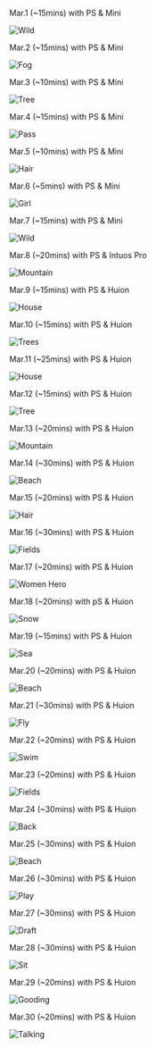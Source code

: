 Mar.1 (~15mins) with PS & Mini

![Wild](1.jpg)

Mar.2 (~15mins) with PS & Mini

![Fog](2.jpg)

Mar.3 (~10mins) with PS & Mini

![Tree](3.jpg)

Mar.4 (~15mins) with PS & Mini

![Pass](4.jpg)

Mar.5 (~10mins) with PS & Mini

![Hair](5.jpg)

Mar.6 (~5mins) with PS & Mini

![Girl](6.jpg)

Mar.7 (~15mins) with PS & Mini

![Wild](7.jpg)

Mar.8 (~20mins) with PS & Intuos Pro

![Mountain](8.jpg)

Mar.9 (~15mins) with PS & Huion

![House](9.jpg)

Mar.10 (~15mins) with PS & Huion

![Trees](10.jpg)

Mar.11 (~25mins) with PS & Huion

![House](11.jpg)

Mar.12 (~15mins) with PS & Huion

![Tree](12.jpg)

Mar.13 (~20mins) with PS & Huion

![Mountain](13.jpg)

Mar.14 (~30mins) with PS & Huion

![Beach](14.jpg)

Mar.15 (~20mins) with PS & Huion

![Hair](15.jpg)

Mar.16 (~30mins) with PS & Huion

![Fields](16.jpg)

Mar.17 (~20mins) with PS & Huion

![Women Hero](17.jpg)

Mar.18 (~20mins) with pS & Huion

![Snow](18.jpg)

Mar.19 (~15mins) with PS & Huion

![Sea](19.jpg)

Mar.20 (~20mins) with PS & Huion

![Beach](20.jpg)

Mar.21 (~30mins) with PS & Huion

![Fly](21.jpg)

Mar.22 (~20mins) with PS & Huion

![Swim](22.jpg)

Mar.23 (~20mins) with PS & Huion

![Fields](23.jpg)

Mar.24 (~30mins) with PS & Huion

![Back](24.jpg)

Mar.25 (~30mins) with PS & Huion

![Beach](25.jpg)

Mar.26 (~30mins) with PS & Huion

![Play](26.jpg)

Mar.27 (~30mins) with PS & Huion

![Draft](27.jpg)

Mar.28 (~30mins) with PS & Huion

![Sit](28.jpg)

Mar.29 (~20mins) with PS & Huion

![Gooding](29.jpg)

Mar.30 (~20mins) with PS & Huion

![Talking](30.jpg)

